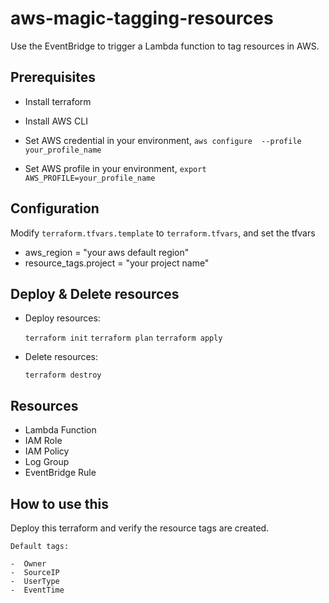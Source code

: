 # aws-magic-tagging-resources

Use the EventBridge to trigger a Lambda function to tag resources in AWS.

## Prerequisites

- Install terraform
  
- Install AWS CLI
  
- Set AWS credential in your environment, ```aws configure  --profile your_profile_name```

- Set AWS profile in your environment, ```export AWS_PROFILE=your_profile_name```

## Configuration

Modify ```terraform.tfvars.template``` to ```terraform.tfvars```, and set the tfvars

- aws_region  = "your aws default region"
- resource_tags.project = "your project name"

## Deploy & Delete resources

- Deploy resources:

   `terraform init`
   `terraform plan`
   `terraform apply`

- Delete resources:

   `terraform destroy`

## Resources

- Lambda Function
- IAM Role
- IAM Policy
- Log Group
- EventBridge Rule

## How to use this

Deploy this terraform and verify the resource tags are created.

```
Default tags:

-  Owner
-  SourceIP
-  UserType
-  EventTime

```
